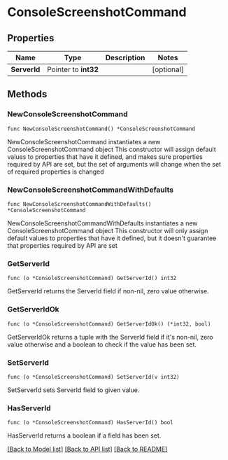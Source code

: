 # ConsoleScreenshotCommand

## Properties

Name | Type | Description | Notes
------------ | ------------- | ------------- | -------------
**ServerId** | Pointer to **int32** |  | [optional] 

## Methods

### NewConsoleScreenshotCommand

`func NewConsoleScreenshotCommand() *ConsoleScreenshotCommand`

NewConsoleScreenshotCommand instantiates a new ConsoleScreenshotCommand object
This constructor will assign default values to properties that have it defined,
and makes sure properties required by API are set, but the set of arguments
will change when the set of required properties is changed

### NewConsoleScreenshotCommandWithDefaults

`func NewConsoleScreenshotCommandWithDefaults() *ConsoleScreenshotCommand`

NewConsoleScreenshotCommandWithDefaults instantiates a new ConsoleScreenshotCommand object
This constructor will only assign default values to properties that have it defined,
but it doesn't guarantee that properties required by API are set

### GetServerId

`func (o *ConsoleScreenshotCommand) GetServerId() int32`

GetServerId returns the ServerId field if non-nil, zero value otherwise.

### GetServerIdOk

`func (o *ConsoleScreenshotCommand) GetServerIdOk() (*int32, bool)`

GetServerIdOk returns a tuple with the ServerId field if it's non-nil, zero value otherwise
and a boolean to check if the value has been set.

### SetServerId

`func (o *ConsoleScreenshotCommand) SetServerId(v int32)`

SetServerId sets ServerId field to given value.

### HasServerId

`func (o *ConsoleScreenshotCommand) HasServerId() bool`

HasServerId returns a boolean if a field has been set.


[[Back to Model list]](../README.md#documentation-for-models) [[Back to API list]](../README.md#documentation-for-api-endpoints) [[Back to README]](../README.md)


